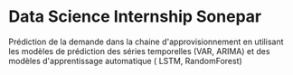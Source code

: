 # Data Science Internship Sonepar
Prédiction de la demande dans la chaine d'approvisionnement en utilisant les modèles de prédiction des séries temporelles (VAR, ARIMA) et des modèles d'apprentissage automatique ( LSTM, RandomForest)
